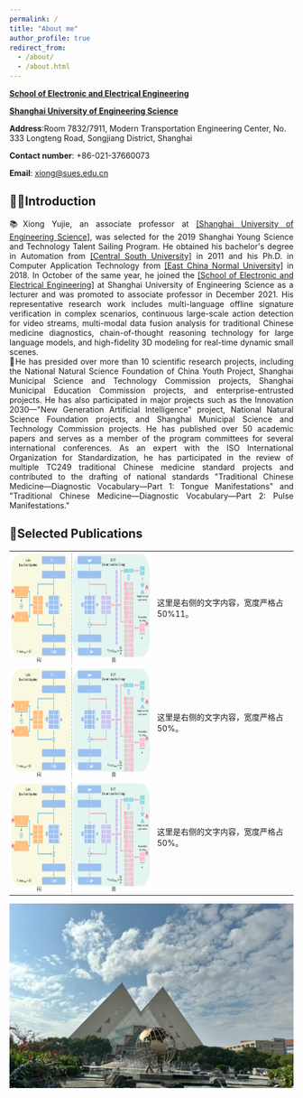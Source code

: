 ```yaml
---
permalink: /
title: "About me"
author_profile: true
redirect_from: 
  - /about/
  - /about.html
---
```


**[School of Electronic and Electrical Engineering](https://seee.sues.edu.cn/)**

**[Shanghai University of Engineering Science](https://www.sues.edu.cn/)**



**Address**:Room 7832/7911, Modern Transportation Engineering Center, No. 333 Longteng Road, Songjiang District, Shanghai

**Contact number**: +86-021-37660073

**Email**: xiong@sues.edu.cn

## 👨‍🎓Introduction

<div style="text-align: justify;">📚Xiong Yujie, an associate professor at <a href='https://www.sues.edu.cn/'>[Shanghai University of Engineering Science]</a>, was selected for the 2019 Shanghai Young Science and Technology Talent Sailing Program. He obtained his bachelor's degree in Automation from <a href='https://www.csu.edu.cn/'>[Central South University]</a> in 2011 and his Ph.D. in Computer Application Technology from <a href='https://www.ecnu.edu.cn/'>[East China Normal University]</a> in 2018. In October of the same year, he joined the <a href='https://seee.sues.edu.cn/'>[School of Electronic and Electrical Engineering]</a> at Shanghai University of Engineering Science as a lecturer and was promoted to associate professor in December 2021. His representative research work includes multi-language offline signature verification in complex scenarios, continuous large-scale action detection for video streams, multi-modal data fusion analysis for traditional Chinese medicine diagnostics, chain-of-thought reasoning technology for large language models, and high-fidelity 3D modeling for real-time dynamic small scenes. </div>

<div style="text-align: justify;">📖He has presided over more than 10 scientific research projects, including the National Natural Science Foundation of China Youth Project, Shanghai Municipal Science and Technology Commission projects, Shanghai Municipal Education Commission projects, and enterprise-entrusted projects. He has also participated in major projects such as the Innovation 2030—"New Generation Artificial Intelligence" project, National Natural Science Foundation projects, and Shanghai Municipal Science and Technology Commission projects. He has published over 50 academic papers and serves as a member of the program committees for several international conferences. As an expert with the ISO International Organization for Standardization, he has participated in the review of multiple TC249 traditional Chinese medicine standard projects and contributed to the drafting of national standards "Traditional Chinese Medicine—Diagnostic Vocabulary—Part 1: Tongue Manifestations" and "Traditional Chinese Medicine—Diagnostic Vocabulary—Part 2: Pulse Manifestations."</div>

## 📝Selected Publications

<table style="width: 100%; border: none; border-collapse: collapse;">
  <tr>
    <td style="width: 50%; border: none; padding: 0; vertical-align: middle;">
      <img src="/images/sp1.png" alt="图片描述" style="width: 600px; height: 200px;">
    </td>
    <td style="width: 50%; border: none; padding-left: 10px; vertical-align: middle;">
      这里是右侧的文字内容，宽度严格占 50%11。
    </td>
  </tr>
    <tr>
    <td style="width: 50%; border: none; padding: 0; vertical-align: middle;">
      <img src="/images/sp1.png" alt="图片描述" style="width: 600px; height: 200px;">
    </td>
    <td style="width: 50%; border: none; padding-left: 10px; vertical-align: middle;">
      这里是右侧的文字内容，宽度严格占 50%。
    </td>
  </tr>
    <tr>
    <td style="width: 50%; border: none; padding: 0; vertical-align: middle;">
      <img src="/images/sp1.png" alt="图片描述" style="width: 600px; height: 200px;">
    </td>
    <td style="width: 50%; border: none; padding-left: 10px; vertical-align: middle;">
      这里是右侧的文字内容，宽度严格占 50%。
    </td>
  </tr>
</table>

<img src='/images/sues.png'>


